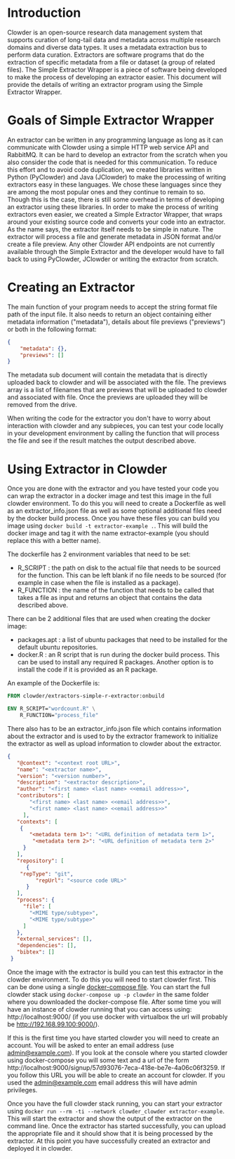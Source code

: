 # Introduction

Clowder is an open-source research data management system that supports curation of long-tail data and metadata across
multiple research domains and diverse data types. It uses a metadata extraction bus to perform data curation. Extractors
are software programs that do the extraction of specific metadata from a file or dataset (a group of related files).
The Simple Extractor Wrapper is a piece of software being developed to make the process of developing an extractor
easier. This document will provide the details of writing an extractor program using the Simple Extractor Wrapper.

# Goals of Simple Extractor Wrapper

An extractor can be written in any programming language as long as it can communicate with Clowder using a simple HTTP
web service API and RabbitMQ. It can be hard to develop an extractor from the scratch when you also consider the code
that is needed for this communication. To reduce this effort and to avoid code duplication, we created libraries written
in Python (PyClowder) and Java (JClowder) to make the processing of writing extractors easy in these languages. We chose
these languages since they are among the most popular ones and they continue to remain to so. Though this is the case,
there is still some overhead in terms of developing an extractor using these libraries. In order to make the process of
writing extractors even easier, we created a Simple Extractor Wrapper, that wraps around your existing source code and
converts your code into an extractor. As the name says, the extractor itself needs to be simple in nature. The extractor
will process a file and generate metadata in JSON format and/or create a file preview. Any other Clowder API endpoints
are not currently available through the Simple Extractor and the developer would have to fall back to using PyClowder,
JClowder or writing the extractor from scratch.

# Creating an Extractor

The main function of your program needs to accept the string format file path of the input file. It also needs to
return an object containing either metadata information ("metadata"), details about file previews ("previews") or both
in the following format:

```json
{
    "metadata": {},
    "previews": []
}
```

The metadata sub document will contain the metadata that is directly uploaded back to clowder and will be associated
with the file. The previews array is a list of filenames that are previews that will be uploaded to clowder and
associated with file. Once the previews are uploaded they will be removed from the drive.

When writing the code for the extractor you don't have to worry about interaction with clowder and any subpieces, you
can test your code locally in your development environment by calling the function that will process the file and see
if the result matches the output described above.

# Using Extractor in Clowder

Once you are done with the extractor and you have tested your code you can wrap the extractor in a docker image and test
this image in the full clowder environment. To do this you will need to create a Dockerfile as well as an
extractor_info.json file as well as some optional additional files need by the docker build process. Once you have these
files you can build you image using `docker build -t extractor-example .`. This will build the docker image and tag it
with the name extractor-example (you should replace this with a better name).

The dockerfile has 2 environment variables that need to be set:
- R_SCRIPT : the path on disk to the actual file that needs to be sourced for the function. This can be left blank if
  no file needs to be sourced (for example in case when the file is installed as a package).
- R_FUNCTION : the name of the function that needs to be called that takes a file as input and returns an object that
  contains the data described above.

There can be 2 additional files that are used when creating the docker image:
- packages.apt : a list of ubuntu packages that need to be installed for the default ubuntu repositories.
- docker.R : an R script that is run during the docker build process. This can be used to install any required R
  packages. Another option is to install the code if it is provided as an R package.

An example of the Dockerfile is:

```Dockerfile
FROM clowder/extractors-simple-r-extractor:onbuild

ENV R_SCRIPT="wordcount.R" \
    R_FUNCTION="process_file"
```

There also has to be an extractor_info.json file which contains information about the extractor and is used to by the
extractor framework to initialize the extractor as well as upload information to clowder about the extractor.

```json
{
   "@context": "<context root URL>",
   "name": "<extractor name>",
   "version": "<version number>",
   "description": "<extractor description>",
   "author": "<first name> <last name> <<email address>>",
   "contributors": [
       "<first name> <last name> <<email address>>",
       "<first name> <last name> <<email address>>"
     ],
   "contexts": [
    {
       "<metadata term 1>": "<URL definition of metadata term 1>",
        "<metadata term 2>": "<URL definition of metadata term 2>"
     }
   ],
   "repository": [
      {
    "repType": "git",
         "repUrl": "<source code URL>"
      }
   ],
   "process": {
     "file": [
       "<MIME type/subtype>",
       "<MIME type/subtype>"
     ]
   },
   "external_services": [],
   "dependencies": [],
   "bibtex": []
 }
```

Once the image with the extractor is build you can test this extractor in the clowder environment. To do this you will
need to start clowder first. This can be done using a single [docker-compose file](https://opensource.ncsa.illinois.edu/bitbucket/projects/CATS/repos/pyclowder2/raw/docker-compose.yml).
You can start the full clowder stack using `docker-compose up -p clowder` in the same folder where you downloaded the 
docker-compose file. After some time you will have an instance of clowder running that you can access using:
http://localhost:9000/ (if you use docker with virtualbox the url will probably be http://192.168.99.100:9000/).

If this is the first time you have started clowder you will need to create an account. You will be asked to enter an
email address (use admin@example.com). If you look at the console where you started clowder using docker-compose you
will some text and a url of the form  http://localhost:9000/signup/57d93076-7eca-418e-be7e-4a06c06f3259. If you follow
this URL you will be able to create an account for clowder. If you used the admin@example.com email address this will
have admin privileges.

Once you have the full clowder stack running, you can start your extractor using 
`docker run --rm -ti --network clowder_clowder extractor-example`. This will start the extractor and show the output
of the extractor on the command line. Once the extractor has started successfully, you can upload the appropriate file
and it should show that it is being processed by the extractor. At this point you have successfully created an
extractor and deployed it in clowder.


